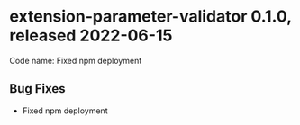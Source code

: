 # extension-parameter-validator 0.1.0, released 2022-06-15

Code name: Fixed npm deployment

## Bug Fixes

* Fixed npm deployment

